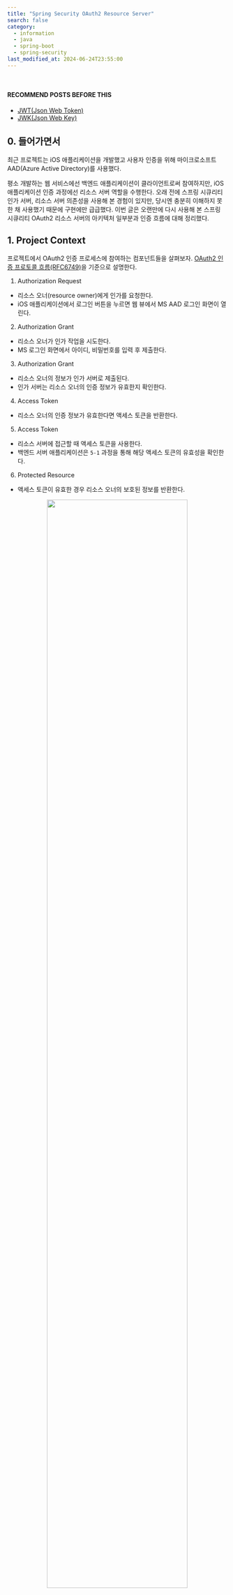 ```yaml
---
title: "Spring Security OAuth2 Resource Server"
search: false
category:
  - information
  - java
  - spring-boot
  - spring-security
last_modified_at: 2024-06-24T23:55:00
---
```


<br/>

#### RECOMMEND POSTS BEFORE THIS

- [JWT(Json Web Token)][json-web-token-link]
- [JWK(Json Web Key)][json-web-key-link]

## 0. 들어가면서

최근 프로젝트는 iOS 애플리케이션을 개발했고 사용자 인증을 위해 마이크로소프트 AAD(Azure Active Directory)를 사용했다. 

평소 개발하는 웹 서비스에선 백엔드 애플리케이션이 클라이언트로써 참여하지만, iOS 애플리케이션 인증 과정에선 리소스 서버 역할을 수행한다. 오래 전에 스프링 시큐리티 인가 서버, 리소스 서버 의존성을 사용해 본 경험이 있지만, 당시엔 충분히 이해하지 못한 채 사용했기 때문에 구현에만 급급했다. 이번 글은 오랜만에 다시 사용해 본 스프링 시큐리티 OAuth2 리소스 서버의 아키텍처 일부분과 인증 흐름에 대해 정리했다. 

## 1. Project Context

프로젝트에서 OAuth2 인증 프로세스에 참여하는 컴포넌트들을 살펴보자. [OAuth2 인증 프로토콜 흐름(RFC6749)](https://www.rfc-editor.org/rfc/rfc6749#section-1.2)을 기준으로 설명한다.

1. Authorization Request
  - 리소스 오너(resource owner)에게 인가를 요청한다.
  - iOS 애플리케이션에서 로그인 버튼을 누르면 웹 뷰에서 MS AAD 로그인 화면이 열린다.
2. Authorization Grant
  - 리소스 오너가 인가 작업을 시도한다.
  - MS 로그인 화면에서 아이디, 비밀번호를 입력 후 제출한다.
3. Authorization Grant
  - 리소스 오너의 정보가 인가 서버로 제출된다.
  - 인가 서버는 리소스 오너의 인증 정보가 유효한지 확인한다.
4. Access Token
  - 리소스 오너의 인증 정보가 유효한다면 액세스 토큰을 반환한다.
5. Access Token
  - 리소스 서버에 접근할 때 액세스 토큰을 사용한다.
  - 백엔드 서버 애플리케이션은 `5-1` 과정을 통해 해당 액세스 토큰의 유효성을 확인한다.
6. Protected Resource
  - 액세스 토큰이 유효한 경우 리소스 오너의 보호된 정보를 반환한다. 

<div align="center">
  <img src="/images/posts/2024/spring-security-oauth2-resource-server-01.png" width="80%" class="image__border">
</div>

## 2. Validate Access Token Process in Spring Boot OAuth2 Resource Server

필자가 개발한 백엔드 서버 애플리케이션은 마이크로소프트 서버가 아니다. 백엔드 애플리케이션은 어떤 과정을 통해 해당 토큰의 유효성을 검증하고 있을까? 필자가 개발한 백엔드 서버는 `spring-boot-starter-oauth2-resource-server` 의존성을 사용하고 있다. 해당 의존성을 사용하면 `applicaiton.yml` 파일에 공개 키를 조회할 수 있는 URL 주소를 설정하는 것만으로 쉽게 해당 액세스 토큰의 유효성을 검증할 수 있다. 설정과 구현 코드를 함께 살펴보자. 

### 2.1. build.gradle

스프링 시큐리티 의존성과 OAuth2 리소스 서버 의존성이 필요하다.

- spring-boot-starter-security
- spring-boot-starter-oauth2-resource-server

```groovy
dependencies {
    implementation 'org.springframework.boot:spring-boot-starter-web'
    implementation 'org.springframework.boot:spring-boot-starter-oauth2-resource-server'
    implementation 'org.springframework.boot:spring-boot-starter-security'
    testImplementation 'org.springframework.boot:spring-boot-starter-test'
    testImplementation 'org.springframework.security:spring-security-test'
    testRuntimeOnly 'org.junit.platform:junit-platform-launcher'
}
```

### 2.2. application YAML

아래와 같이 [JWKs(Json Web Key Set)][json-web-key-link] 정보를 조회할 수 있는 URL 주소를 추가한다. 필자의 프로젝트는 마이크로소프트 AAD 로그인를 사용하고 있기 때문에 마이크로소프트가 제공하는 공개 키 URL를 지정한다.

- spring.security.oauth2.resourceserver.jwt.jwk-set-uri
  - 해당 경로는 마이크로소프트에서 제공한 `MICROSOFT_TENANT_ID` 값만 있다면 해당 URL에서 공개 키 리스트를 획득할 수 있다.

```yml
spring:
  security:
    oauth2:
      resourceserver:
        jwt:
          jwk-set-uri: https://login.microsoftonline.com/${MICROSOFT_TENANT_ID}/discovery/v2.0/keys
```

### 2.3. Security Filter Chain

시큐리티 필터 체인을 구성해보자. 스프링 시큐리티 의존성을 추가하면 자동으로 시큐리티 필터 체인이 구성되지만, 직접 구현해보자. 스프링 시큐리티 OAuth2 리소스 서버는 오파크(opaque) 토큰과 JWT(json web token) 방식을 지원한다. 이번 예제에선 JWT 방식을 사용한다.

1. 모든 리소스 접근 요청에는 인증된 사용자만 접근 가능하다.
2. 리소스 서버 관련 설정이다.
  - jwt 옵션을 활성화하고 기본 설정을 사용한다.

```java
package action.in.blog.config;

import org.springframework.context.annotation.Bean;
import org.springframework.context.annotation.Configuration;
import org.springframework.security.config.Customizer;
import org.springframework.security.config.annotation.web.builders.HttpSecurity;
import org.springframework.security.config.annotation.web.configuration.EnableWebSecurity;
import org.springframework.security.web.SecurityFilterChain;

@Configuration
@EnableWebSecurity
public class SecurityConfig {

    @Bean
    public SecurityFilterChain securityFilterChain(
            HttpSecurity http
    ) throws Exception {
        http.authorizeHttpRequests( // 1
                registry ->
                        registry.anyRequest().authenticated()
        );
        http.oauth2ResourceServer( // 2
                configurer ->
                        configurer.jwt(
                                Customizer.withDefaults()
                        )
        );
        return http.build();
    }
}
```

### 2.4. Verify Process

위 설정만으로 액세스 토큰의 유효성 검증이 수행된다. 아래와 같은 프로세스가 진행된다.

1. iOS 애플리케이션에서 JWT 타입의 액세스 토큰을 서버로 보낸다.
2. 시큐리티 필터 체인 내 BearerTokenAuthenticationFilter 객체에서 액세스 토큰 인증을 수행한다.
  - 인가 매니저 인스턴스에게 토큰 인증을 위임한다.
3. JwtAuthenticationProvider 인증 제공자 객체가 액세스 토큰 검증을 수행한다.
  - 액세스 토큰 디코딩은 NimbusJwtDecoder 객체에게 위임한다.
  - 액세스 토큰을 디코딩 하는 과정에서 토큰의 서명 정보(signature)를 검증한다.
4. DefaultJWTProcessor 객체에서 액세스 토큰 검증에 필요한 [JWks(JWK Set)][json-web-key-link]를 인가 서버에게 요청한다.
  - 인가 서버 요청 시 사용하는 URL 주소는 `application.yml` 파일에 정의되어 있다.
  - 인가 서버로부터 획득한 JWKs는 캐시에 저장하여 재사용한다. 액세스 토큰을 검증할 때마다 JWKs를 요청하는 과정을 생략할 수 있다.
5. DefaultJWTProcessor 객체는 JWK를 사용해 JWT 액세스 토큰의 서명 정보 검증한다.
  - JWKs(JWK Set)에 담긴 JWK 중에서 JWT 헤더의 `kid` 값과 매칭되는 JWK 객체를 사용한다.
  - JWK 객체에 담긴 정보를 바탕으로 공개 키를 만든다.
  - 공개 키를 사용해 동일한 서명이 만들어지는지 확인한다.

<div align="center">
  <img src="/images/posts/2024/spring-security-oauth2-resource-server-02.png" width="100%" class="image__border">
</div>

## CLOSING

예제 코드는 백엔드 애플리케이션만 제공한다.

#### TEST CODE REPOSITORY

- <https://github.com/Junhyunny/blog-in-action/tree/master/2024-07-24-spring-security-oauth2-resource-server>

#### REFERENCE

- <https://www.rfc-editor.org/rfc/rfc6749>
- <https://datatracker.ietf.org/doc/html/rfc7517>
- <https://docs.spring.io/spring-security/reference/servlet/oauth2/resource-server/index.html>
- <https://docs.spring.io/spring-security/reference/servlet/oauth2/resource-server/jwt.html>

[json-web-token-link]: https://junhyunny.github.io/information/json-web-token/
[json-web-key-link]: https://junhyunny.github.io/information/json-web-key/